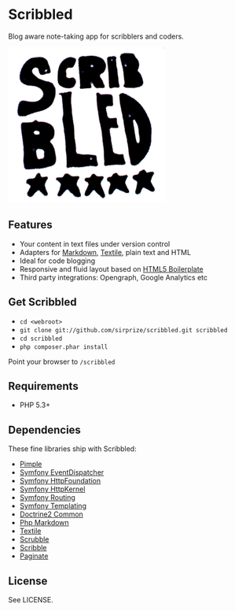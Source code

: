 # Scribbled

Blog aware note-taking app for scribblers and coders.

![Scribbled](https://github.com/sirprize/scribbled/raw/master/media/images/scribbled.png)

## Features

+ Your content in text files under version control
+ Adapters for [Markdown](http://daringfireball.net/projects/markdown/syntax), [Textile](http://textile.thresholdstate.com/), plain text and HTML
+ Ideal for code blogging
+ Responsive and fluid layout based on [HTML5 Boilerplate](http://html5boilerplate.com/)
+ Third party integrations: Opengraph, Google Analytics etc

## Get Scribbled

+ `cd <webroot>`
+ `git clone git://github.com/sirprize/scribbled.git scribbled`
+ `cd scribbled`
+ `php composer.phar install`

Point your browser to `/scribbled`

## Requirements

+ PHP 5.3+

## Dependencies

These fine libraries ship with Scribbled:

+ [Pimple](https://github.com/fabpot/Pimple)
+ [Symfony EventDispatcher](https://github.com/symfony/EventDispatcher)
+ [Symfony HttpFoundation](https://github.com/symfony/HttpFoundation)
+ [Symfony HttpKernel](https://github.com/symfony/HttpKernel)
+ [Symfony Routing](https://github.com/symfony/Routing)
+ [Symfony Templating](https://github.com/symfony/Templating)
+ [Doctrine2 Common](https://github.com/doctrine/common)
+ [Php Markdown](https://github.com/michelf/php-markdown/)
+ [Textile](https://github.com/netcarver/textile)
+ [Scrubble](https://github.com/sirprize/scrubble)
+ [Scribble](https://github.com/sirprize/scribble)
+ [Paginate](https://github.com/sirprize/paginate)

## License

See LICENSE.
